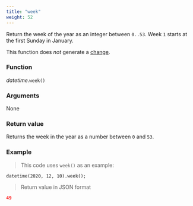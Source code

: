 ```yaml
---
title: "week"
weight: 52
---
```


Return the week of the year as an integer between `0..53`. Week `1` starts at the first Sunday in January.

This function does *not* generate a [change](../../../overview/changes).

### Function

*datetime*.`week()`

### Arguments

None

### Return value

Returns the week in the year as a number between `0` and `53`.

### Example

> This code uses `week()` as an example:

```thingsdb,json_response
datetime(2020, 12, 10).week();
```

> Return value in JSON format

```json
49
```
